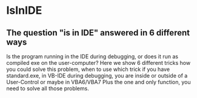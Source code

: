 # IsInIDE
## The question "is in IDE" answered in 6 different ways
Is the program running in the IDE during debugging, or does it run as compiled exe on the user-computer?
Here we show 6 different tricks how you could solve this problem, when to use which trick if you have 
standard.exe, in VB-IDE during debugging, you are inside or outside of a User-Control or maybe in VBA6/VBA7
Plus the one and only function, you need to solve all those problems.
